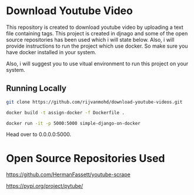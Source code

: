 # Download Youtube Video 

This repository is created to download youtube video by uploading a text file containing tags. This project is created in djnago and some of the open source repositories has been used which i will state below. Also, i will provide instructions to run the project which use docker. So make sure you have docker installed in your system.

Also, i will suggest you to use vitual environment to run this project on your system.

## Running Locally

```bash
git clone https://github.com/rijvanmohd/download-youtube-videos.git
```

```bash
docker build -t assign-docker -f Dockerfile .
```

```bash
docker run -it -p 5000:5000 simple-django-on-docker
```

Head over to 0.0.0.0:5000.

# Open Source Repositories Used

https://github.com/HermanFassett/youtube-scrape

https://pypi.org/project/pytube/

